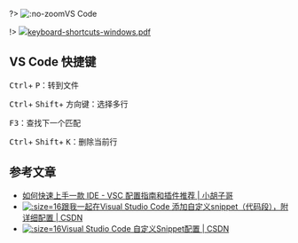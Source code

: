 ?> ![](https://notes.abelsu7.top/_media/vscode.svg ':no-zoom')VS Code

!> [![](https://notes.abelsu7.top/_media/vscode.svg)keyboard-shortcuts-windows.pdf](https://code.visualstudio.com/shortcuts/keyboard-shortcuts-windows.pdf)

## VS Code 快捷键

<kbd>Ctrl</kbd>+ <kbd>P</kbd>：转到文件

<kbd>Ctrl</kbd>+ <kbd>Shift</kbd>+ <kbd>方向键</kbd>：选择多行

<kbd>F3</kbd>：查找下一个匹配

<kbd>Ctrl</kbd>+ <kbd>Shift</kbd>+ <kbd>K</kbd>：删除当前行

## 参考文章

* [如何快速上手一款 IDE - VSC 配置指南和插件推荐 | 小胡子哥](https://mp.weixin.qq.com/s?__biz=MzAxMjA5ODQwMQ==&mid=2455058817&idx=1&sn=32ba09d2cfb28c472b9c343358f6e468&chksm=8c16978fbb611e9954cb242a218e4ae0d878f1cc3927de14c0dd18b2c40505108a99a512b888&mpshare=1&scene=1&srcid=1121ZPSO0rlv4GswvIs79Lod#rd)
* [![](logo/csdn.ico ':size=16')跟我一起在Visual Studio Code 添加自定义snippet（代码段），附详细配置 | CSDN](https://blog.csdn.net/maokelong95/article/details/54379046)
* [![](logo/csdn.ico ':size=16')Visual Studio Code 自定义Snippet配置 | CSDN](https://blog.csdn.net/u011127019/article/details/73461831)